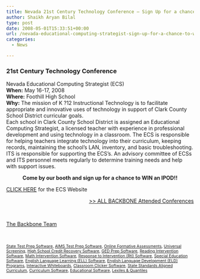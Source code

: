 ```yaml
---
title: Nevada 21st Century Technology Conference — Sign Up for a chance to WIN an IPOD!
author: Shaikh Aryan Bilal
type: post
date: 2008-05-01T15:33:51+00:00
url: /nevada-educational-computing-strategist-sign-up-for-a-chance-to-win-an-ipod-2/
categories:
  - News

---
```

### 21st Century Technology Conference

Nevada Educational Computing Strategist (ECS)  
**When:** May 16-17, 2008  
**Where:** Foothill High School  
**Why:** The mission of K ?12 Instructional Technology is to facilitate appropriate and innovative uses of technology in support of Clark County School District curricular goals.  
Each school in Clark County School District is assigned an Educational Computing Strategist, a licensed teacher with experience in professional development and using technology in a classroom. The ECS is responsible for helping teachers integrate technology into their curriculum, keeping records, maintaining the school&#8217;s LAN, inventory, and basic troubleshooting. ITS is responsible for supporting the ECS&#8217;s. An advisory committee of ECSs and ITS personnel meets regularly to determine training needs and help with support issues.

<p align="center">
  <strong>Come by our booth and sign up for a chance to WIN an IPOD!!</strong>
</p>

<a href="http://ecs.ccsd.net/" title="ECS" target="_blank" rel="noopener">CLICK HERE</a> for the ECS Website

<p align="right">
  <a href="http://www.backbonecommunications.com/conferences" title="Conferences">>> ALL BACKBONE Attended Conferences</a>
</p>

<p class="border">
  &nbsp;
</p>

[The Backbone Team][1]

<p class="border">
  &nbsp;
</p>

<span style="font-size: 8pt"><a href="http://www.backbonecommunications.com/default-category/state-test-prep-software" title="State Test Prep">State Test Prep Software</a>, <a href="http://www.backbonecommunications.com/default-category/aims-test-prep-software" title="AIMS Test Prep">AIMS Test Prep Software</a>, <a href="http://www.backbonecommunications.com/default-category/online-formative-assessments" title="Online Formative Assessment">Online Formative Assessments</a>, <a href="http://www.backbonecommunications.com/default-category/universal-screening" title="Universal Screening">Universal Screening</a>, <a href="http://www.backbonecommunications.com/default-category/high-school-credit-recovery-software" title="High School Credit Recovery Software">High School Credit Recovery Software</a>, <a href="http://www.backbonecommunications.com/default-category/ged-prep-software/" title="GED Prep Software">GED Prep Software</a>, <a href="http://www.backbonecommunications.com/default-category/reading-intervention-software" title="Reading Intervention Software">Reading Intervention Software</a>, <a href="http://www.backbonecommunications.com/default-category/math-intervention-software" title="Math Intervention Software">Math Intervention Software</a>, <a href="http://www.backbonecommunications.com/reading-math-intervention/rti-response-to-intervention/" title="Response to Intervention (RTI) Software">Response to Intervention (RtI) Software</a>, <a href="http://www.backbonecommunications.com/default-category/special-education-software" title="Special Education Software">Special Education Software</a>, <a href="http://www.backbonecommunications.com/default-category/english-language-learning-ell-software" title="English Language Learning (ELL) Software">English Language Learning (ELL) Software</a>, <a href="http://www.backbonecommunications.com/default-category/english-language-development-eld-programs/" title="English Language Development (ELD) Programs">English Language Development (ELD) Programs</a>, <a href="http://www.backbonecommunications.com/default-category/interactive-whiteboards" title="Interactive Whiteboard Alternative">Interactive Whiteboards</a>, <a href="http://www.backbonecommunications.com/default-category/classroom-clicker-software" title="Classroom Clicker Software">Classroom Clicker Software</a>, <a href="http://www.backbonecommunications.com/default-category/state-standards-aligned-curriculum" title="Standards Aligned Curriculum">State Standards Aligned Curriculum</a>, <a href="http://www.backbonecommunications.com/default-category/curriculum-software/" title="Curriculum Software">Curriculum Software</a>, <a href="http://www.backbonecommunications.com/default-category/educational-software/" title="Educational Software">Educational Software</a>, <a href="http://www.backbonecommunications.com/default-category/lexiles-quantiles/" title="Lexiles & Quantiles">Lexiles & Quantiles</a></span>

 [1]: http://www.backbonecommunications.com/about-us